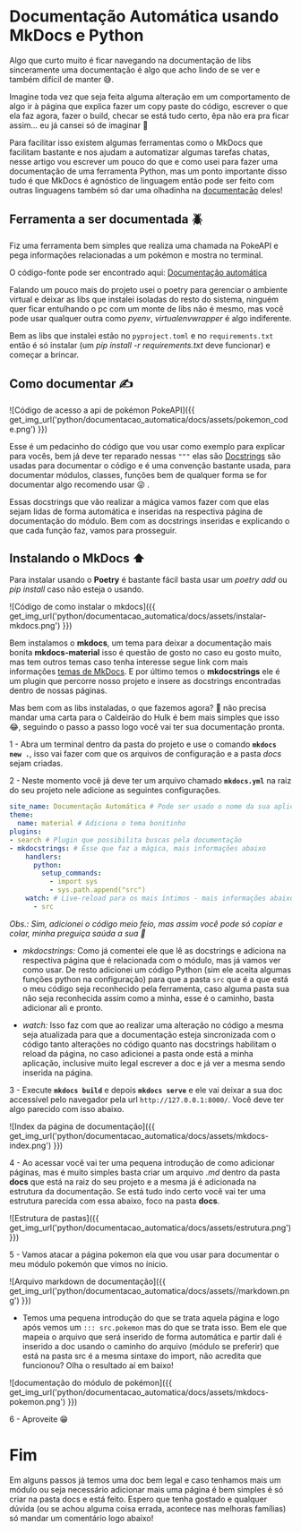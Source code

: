 # Documentação Automática usando MkDocs e Python

Algo que curto muito é ficar navegando na documentação de libs sinceramente uma documentação é algo que acho lindo de se ver e também difícil de manter :sweat_smile:.

Imagine toda vez que seja feita alguma alteração em um comportamento de algo ir à página que explica fazer um copy paste do código, escrever o que ela faz agora, fazer o build, checar se está tudo certo, êpa não era pra ficar assim... eu já cansei só de imaginar :triumph:

Para facilitar isso existem algumas ferramentas como o MkDocs que facilitam bastante e nos ajudam a automatizar algumas tarefas chatas, nesse artigo vou escrever um pouco do que e como usei para fazer uma documentação de uma ferramenta Python, mas um ponto importante disso tudo é que MkDocs é agnóstico de linguagem então pode ser feito com outras linguagens também só dar uma olhadinha na [documentação](https://www.mkdocs.org/) deles!


## Ferramenta a ser documentada :beetle:


Fiz uma ferramenta bem simples que realiza uma chamada na PokeAPI e pega informações relacionadas a um pokémon e mostra no terminal.

O código-fonte pode ser encontrado aqui: [Documentação automática](https://github.com/XandeCoding/codigos-de-artigos/tree/main/python/documentacao_automatica)

Falando um pouco mais do projeto usei o poetry para gerenciar o ambiente virtual e deixar as libs que instalei isoladas do resto do sistema, ninguém quer ficar entulhando o pc com um monte de libs não é mesmo, mas você pode usar qualquer outra como _pyenv_, _virtualenvwrapper_ é algo indiferente.

Bem as libs que instalei estão no `pyproject.toml` e no `requirements.txt` então é só instalar (um _pip install -r requirements.txt_ deve funcionar) e começar a brincar.

## Como documentar :writing_hand:


![Código de acesso a api de pokémon PokeAPI]({{ get_img_url('python/documentacao_automatica/docs/assets/pokemon_code.png') }})

Esse é um pedacinho do código que vou usar como exemplo para explicar para vocês, bem já deve ter reparado nessas `"""` elas são [Docstrings](https://peps.python.org/pep-0257/) são usadas para documentar o código e é uma convenção bastante usada, para documentar módulos, classes, funções bem de qualquer forma se for documentar algo recomendo usar :stuck_out_tongue_winking_eye: .

Essas docstrings que vão realizar a mágica vamos fazer com que elas sejam lidas de forma automática e inseridas na respectiva página de documentação do módulo. Bem com as docstrings inseridas e explicando o que cada função faz, vamos para prosseguir.

## Instalando o MkDocs :arrow_up:

Para instalar usando o **Poetry** é bastante fácil basta usar um _poetry add_ ou _pip install_ caso não esteja o usando.

![Código de como instalar o mkdocs]({{ get_img_url('python/documentacao_automatica/docs/assets/instalar-mkdocs.png') }})

Bem instalamos o **mkdocs**, um tema para deixar a documentação mais bonita **mkdocs-material** isso é questão de gosto no caso eu gosto muito, mas tem outros temas caso tenha interesse segue link com mais informações [temas de MkDocs](https://www.mkdocs.org/user-guide/choosing-your-theme/). E por último temos o **mkdocstrings** ele é um plugin que percorre nosso projeto e insere as docstrings encontradas dentro de nossas páginas.

Mas bem com as libs instaladas, o que fazemos agora? :thinking: não precisa mandar uma carta para o Caldeirão do Hulk é bem mais simples que isso :joy:, seguindo o passo a passo logo você vai ter sua documentação pronta.

1 - Abra um terminal dentro da pasta do projeto e use o comando **`mkdocs new .`**, isso vai fazer com que os arquivos de configuração e a pasta _docs_ sejam criadas.

2 - Neste momento você já deve ter um arquivo chamado **`mkdocs.yml`** na raiz do seu projeto nele adicione as seguintes configurações.

```yml
site_name: Documentação Automática # Pode ser usado o nome da sua aplicação
theme:
  name: material # Adiciona o tema bonitinho
plugins:
- search # Plugin que possibilita buscas pela documentação
- mkdocstrings: # Esse que faz a mágica, mais informações abaixo
    handlers:
      python:
        setup_commands:
          - import sys
          - sys.path.append("src")
    watch: # Live-reload para os mais íntimos - mais informações abaixo também
      - src
```

_Obs.: Sim, adicionei o código meio feio, mas assim você pode só copiar e colar, minha preguiça saúda a sua :open_hands:_

*  _mkdocstrings:_ Como já comentei ele que lê as docstrings e adiciona na respectiva página que é relacionada com o módulo, mas já vamos ver como usar. De resto adicionei um código Python (sim ele aceita algumas funções python na configuração) para que a pasta `src` que é a que está o meu código seja reconhecido pela ferramenta, caso alguma pasta sua não seja reconhecida assim como a minha, esse é o caminho, basta adicionar ali e pronto.

*  _watch:_ Isso faz com que ao realizar uma alteração no código a mesma seja atualizada para que a documentação esteja sincronizada com o código tanto alterações no código quanto nas docstrings habilitam o reload da página, no caso adicionei a pasta onde está a minha aplicação, inclusive muito legal escrever a doc e já ver a mesma sendo inserida na página.

3 - Execute **`mkdocs build`** e depois **`mkdocs serve`** e ele vai deixar a sua doc accessível pelo navegador pela url `http://127.0.0.1:8000/`. Você deve ter algo parecido com isso abaixo.

![Index da página de documentação]({{ get_img_url('python/documentacao_automatica/docs/assets/mkdocs-index.png') }})

4 - Ao acessar você vai ter uma pequena introdução de como adicionar páginas, mas é muito simples basta criar um arquivo _.md_ dentro da pasta **docs** que está na raiz do seu projeto e a mesma já é adicionada na estrutura da documentação. Se está tudo indo certo você vai ter uma estrutura parecida com essa abaixo, foco na pasta **docs**.

![Estrutura de pastas]({{ get_img_url('python/documentacao_automatica/docs/assets/estrutura.png') }})

5 - Vamos atacar a página pokemon ela que vou usar para documentar o meu módulo pokemón que vimos no ínicio.

![Arquivo markdown de documentação]({{ get_img_url('python/documentacao_automatica/docs/assets//markdown.png') }})

* Temos uma pequena introdução do que se trata aquela página e logo após vemos um `::: src.pokemon` mas do que se trata isso. Bem ele que mapeia o arquivo que será inserido de forma automática e partir dali é inserido a doc usando o caminho do arquivo (módulo se preferir) que está na pasta src é a mesma sintaxe do import, não acredita que funcionou? Olha o resultado aí em baixo!

![documentação do módulo de pokémon]({{ get_img_url('python/documentacao_automatica/docs/assets/mkdocs-pokemon.png') }})


6 - Aproveite :grin:

# Fim

Em alguns passos já temos uma doc bem legal e caso tenhamos mais um módulo ou seja necessário adicionar mais uma página é bem simples é só criar na pasta docs e está feito. Espero que tenha gostado e qualquer dúvida (ou se achou alguma coisa errada, acontece nas melhoras famílias) só mandar um comentário logo abaixo!
